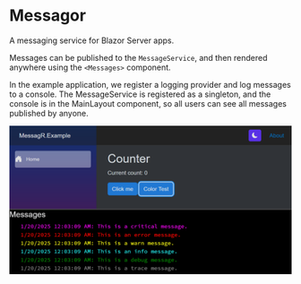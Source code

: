 # Messagor
A messaging service for Blazor Server apps.

Messages can be published to the `MessageService`, and then rendered anywhere using the `<Messages>` component.

In the example application, we register a logging provider and log messages to a console.  The MessageService is registered as a singleton, and the console is in the MainLayout component, so all users can see all messages published by anyone.

![Screenshot](Screenshot.png)
